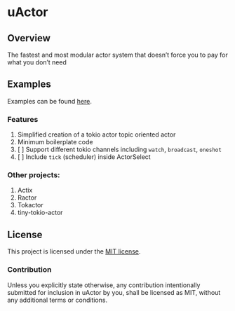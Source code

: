 # uActor
## Overview
The fastest and most modular actor system that doesn’t force you to pay for what you don’t need

## Examples
Examples can be found [here](src/apps/uactor/examples).

### Features
1. Simplified creation of a tokio actor topic oriented actor
2. Minimum boilerplate code
3. [ ] Support different tokio channels including `watch`, `broadcast`, `oneshot`
4. [ ] Include `tick` (scheduler) inside ActorSelect

### Other projects:
1. Actix
2. Ractor
3. Tokactor
4. tiny-tokio-actor

## License

This project is licensed under the [MIT license](LICENSE).

### Contribution

Unless you explicitly state otherwise, any contribution intentionally submitted
for inclusion in uActor by you, shall be licensed as MIT, without any additional
terms or conditions.